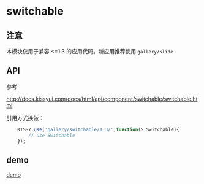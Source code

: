 # switchable

## 注意

本模块仅用于兼容 <=1.3 的应用代码。新应用推荐使用 ``gallery/slide`` .


## API

参考 

http://docs.kissyui.com/docs/html/api/component/switchable/switchable.html

引用方式换做：

``` javascript
	KISSY.use('gallery/switchable/1.3/',function(S,Switchable){
	    // use Switchable
	});
```	


## demo


[demo](http://gallery.kissyui.com/switchable/1.3/demo/index.html)